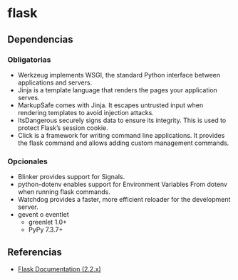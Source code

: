# flask

## Dependencias
### Obligatorias
- Werkzeug implements WSGI, the standard Python interface between applications and servers.
- Jinja is a template language that renders the pages your application serves.
- MarkupSafe comes with Jinja. It escapes untrusted input when rendering templates to avoid injection attacks.
- ItsDangerous securely signs data to ensure its integrity. This is used to protect Flask’s session cookie.
- Click is a framework for writing command line applications. It provides the flask command and allows adding custom management commands.

### Opcionales
- Blinker provides support for Signals.
- python-dotenv enables support for Environment Variables From dotenv when running flask commands.
- Watchdog provides a faster, more efficient reloader for the development server.
- gevent o eventlet
  - greenlet 1.0+
  - PyPy 7.3.7+

## Referencias
- [Flask Documentation (2.2.x)](https://flask.palletsprojects.com/en/2.2.x/)